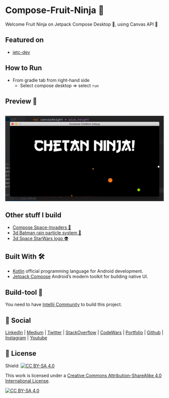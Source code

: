# Compose-Fruit-Ninja :kiwi_fruit: 
Welcome Fruit Ninja on Jetpack Compose Desktop 🚀, using Canvas API 🎨

## Featured on
- [jetc-dev](https://www.getrevue.co/profile/jetc/issues/jetc-dev-newsletter-issue-68-639848)

## How to Run
- From gradle tab from right-hand side
    - Select compose desktop => select `run`

## Preview :movie_camera:
<br>
<img src="preview-fruit-ninja.gif"/>
<br>


## Other stuff I build
- [Compose Space-Invaders 👾](https://github.com/ch8n/Compose-SpaceWars)
- [3d Batman rain particle system :bat:](https://github.com/ch8n/Compose-Rain)
- [3d Space StarWars logo :alien:](https://github.com/ch8n/Compose-Stars)


## Built With 🛠
- [Kotlin](https://kotlinlang.org/) official programming language for Android development.
- [Jetpack Compose](https://developer.android.com/jetpack/compose) Android’s modern toolkit for building native UI.

## Build-tool 🧰
You need to have [Intellij Community](https://developer.android.com/studio/preview) to build this project.


## :eyes: Social
[LinkedIn](https://bit.ly/ch8n-linkdIn) |
[Medium](https://bit.ly/ch8n-medium-blog) |
[Twitter](https://bit.ly/ch8n-twitter) |
[StackOverflow](https://bit.ly/ch8n-stackOflow) |
[CodeWars](https://bit.ly/ch8n-codewar) |
[Portfolio](https://bit.ly/ch8n-home) |
[Github](https://bit.ly/ch8n-git) |
[Instagram](https://bit.ly/ch8n-insta) |
[Youtube](https://bit.ly/ch8n-youtube)


## :cop: License
Shield: [![CC BY-SA 4.0][cc-by-sa-shield]][cc-by-sa]

This work is licensed under a
[Creative Commons Attribution-ShareAlike 4.0 International License][cc-by-sa].

[![CC BY-SA 4.0][cc-by-sa-image]][cc-by-sa]

[cc-by-sa]: http://creativecommons.org/licenses/by-sa/4.0/
[cc-by-sa-image]: https://licensebuttons.net/l/by-sa/4.0/88x31.png
[cc-by-sa-shield]: https://img.shields.io/badge/License-CC%20BY--SA%204.0-lightgrey.svg
